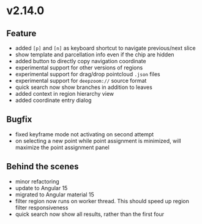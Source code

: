 # v2.14.0

## Feature

- added `[p]` and `[n]` as keyboard shortcut to navigate previous/next slice
- show template and parcellation info even if the chip are hidden
- added button to directly copy navigation coordinate
- experimental support for other versions of regions
- experimental support for drag/drop pointcloud `.json` files
- experimental support for `deepzoom://` source format
- quick search now show branches in addition to leaves
- added context in region hierarchy view
- added coordinate entry dialog

## Bugfix

- fixed keyframe mode not activating on second attempt
- on selecting a new point while point assignment is minimized, will maximize the point assignment panel

## Behind the scenes

- minor refactoring
- update to Angular 15
- migrated to Angular material 15
- filter region now runs on worker thread. This should speed up region filter responsiveness
- quick search now show all results, rather than the first four
